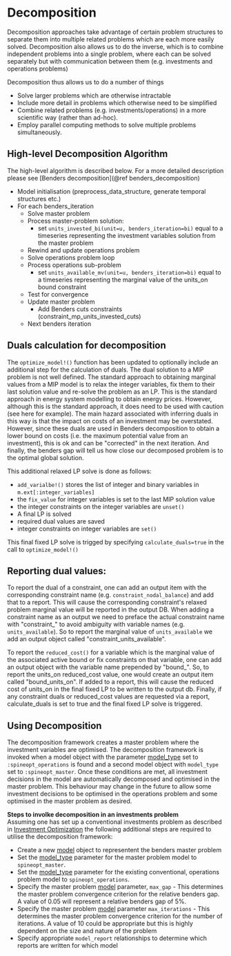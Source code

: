 # Decomposition

Decomposition approaches take advantage of certain problem structures to separate them into multiple related problems which are each more easily solved. Decomposition also allows us to do the inverse, which is to combine independent problems into a single problem, where each can be solved separately but with communication between them (e.g. investments and operations problems)

Decomposition thus allows us to do a number of things

  - Solve larger problems which are otherwise intractable
  - Include more detail in problems which otherwise need to be simplified
  - Combine related problems (e.g. investments/operations) in a more scientific way (rather than ad-hoc).
  - Employ parallel computing methods to solve multiple problems simultaneously.

## High-level Decomposition Algorithm
The high-level algorithm is described below. For a more detailed description please see [Benders decomposition](@ref benders_decomposition)

 - Model initialisation (preprocess_data_structure, generate temporal structures etc.)
 - For each benders_iteration
   - Solve master problem
   - Process master-problem solution:
     - set `units_invested_bi(unit=u, benders_iteration=bi)` equal to a timeseries representing the investment variables solution from the master problem
   - Rewind and update operations problem
   - Solve operations problem loop
   - Process operations sub-problem
     - set `units_available_mv(unit=u, benders_iteration=bi)` equal to a timeseries representing the marginal value of the units_on bound constraint
   - Test for convergence
   - Update master problem
     - Add Benders cuts constraints (constraint_mp_units_invested_cuts)
   - Next benders iteration

## Duals calculation for decomposition
The `optimize_model!()` function has been updated to optionally include an additional step for the calculation of duals. The dual solution to a MIP problem is not well defined. The standard approach to obtaining marginal values from a MIP model is to relax the integer variables, fix them to their last solution value and re-solve the problem as an LP. This is the standard approach in energy system modelling to obtain energy prices. However, although this is the standard approach, it does need to be used with caution (see here for example). The main hazard associated with inferring duals in this way is that the impact on costs of an investment may be overstated. However, since these duals are used in Benders decomposition to obtain a lower bound on costs (i.e. the maximum potential value from an investment), this is ok and can be "corrected" in the next iteration. And finally, the benders gap will tell us how close our decomposed problem is to the optimal global solution.

This additional relaxed LP solve is done as follows:

  - `add_varialbe!()` stores the list of integer and binary variables in `m.ext[:integer_variables]`
  - the `fix_value` for integer variables is set to the last MIP solution value
  - the integer constraints on the integer variables are `unset()`
  - A final LP is solved
  - required dual values are saved
  - integer constraints on integer variables are `set()`

This final fixed LP solve is trigged by specifying `calculate_duals=true` in the call to `optimize_model!()`

## Reporting dual values:

To report the dual of a constraint, one can add an output item with the corresponding constraint name (e.g. `constraint_nodal_balance`) and add that to a report. This will cause the corresponding constraint's relaxed problem marginal value will be reported in the output DB. When adding a constraint name as an output we need to preface the actual constraint name with "constraint_" to avoid ambiguity with variable names (e.g. `units_available`). So to report the marginal value of `units_available` we add an output object called "constraint_units_available".

To report the `reduced_cost()` for a variable which is the marginal value of the associated active bound or fix constraints
on that variable, one can add an output object with the variable name prepended by "bound_". So, to report the units_on reduced_cost value, one would create an output item called "bound_units_on". If added to a report, this will cause the reduced cost of units_on in the final fixed LP to be written to the output db.
Finally, if any constraint duals or reduced_cost values are requested via a report, calculate_duals is set to true and the final fixed LP solve is triggered.

## Using Decomposition
The decomposition framework creates a master problem where the investment variables are optimised. The decomposition framework is invoked when a model object with the parameter [model\_type](@ref) set to `:spineopt_operations` is found and a second model object with `model_type` set to `:spineopt_master`. Once these conditions are met, all investment decisions in the model are automatically decomposed and optimised in the master problem. This behaviour may change in the future to allow some investment decisions to be optimised in the operations problem and some optimised in the master problem as desired.

**Steps to involke decomposition in an investments problem**  
Assuming one has set up a conventional investments problem as described in [Investment Optimization](@ref) the following additional steps are required to utilise the decomposition framework:
  - Create a new [model](@ref) object to representent the benders master problem
  - Set the [model\_type](@ref) parameter for the master problem model to `spineopt_master`.
  - Set the [model\_type](@ref) parameter for the existing conventional, operations problem model to `spineopt_operations`.
  - Specify the master problem [model](@ref) parameter, `max_gap` - This determines the master problem convergence criterion for the relative benders gap. A value of 0.05 will represent a relative benders gap of 5%.
  - Specify the master problem [model](@ref) parameter `max_iterations` - This determines the master problem convergence criterion for the number of iterations. A value of 10 could be appropriate but this is highly dependent on the size and nature of the problem
  - Specify appropriate `model_report` relationships to determine which reports are written for which model
